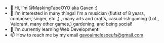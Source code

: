 - 👋 Hi, I’m @MaskingTapeOYO aka Gaven :) 
- 👀 I’m interested in many things! I'm a musician (flutist of 8 years, composer, singer, etc.,) , many arts and crafts, casual-ish gaming (LoL, Valorant, many other games,) gardening, and being social!
- 🌱 I’m currently learning Web Development!
- 📫 How to reach me by my email gavoaimelesoeufs@gmail.com

<!---
MaskingTapeOYO/MaskingTapeOYO is a ✨ special ✨ repository because its `README.md` (this file) appears on your GitHub profile.
You can click the Preview link to take a look at your changes.
--->
